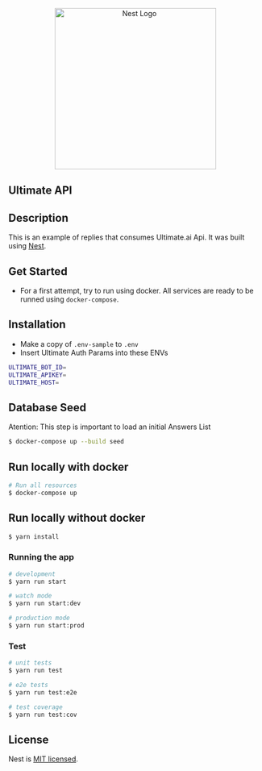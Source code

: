<p align="center">
  <a href="http://nestjs.com/" target="blank"><img src="https://nestjs.com/img/logo_text.svg" width="320" alt="Nest Logo" /></a>
</p>

## Ultimate API

## Description

This is an example of replies that consumes Ultimate.ai Api. It was built using [Nest](https://github.com/nestjs/nest).

## Get Started

- For a first attempt, try to run using docker. All services are ready to be runned using `docker-compose`.

## Installation

- Make a copy of `.env-sample` to `.env`
- Insert Ultimate Auth Params into these ENVs

```bash
ULTIMATE_BOT_ID=
ULTIMATE_APIKEY=
ULTIMATE_HOST=
```

## Database Seed

Atention: This step is important to load an initial Answers List

```bash
$ docker-compose up --build seed
```

## Run locally with docker

```bash
# Run all resources
$ docker-compose up
```

## Run locally without docker

```bash
$ yarn install
```

### Running the app

```bash
# development
$ yarn run start

# watch mode
$ yarn run start:dev

# production mode
$ yarn run start:prod
```

### Test

```bash
# unit tests
$ yarn run test

# e2e tests
$ yarn run test:e2e

# test coverage
$ yarn run test:cov
```


## License

Nest is [MIT licensed](LICENSE).

